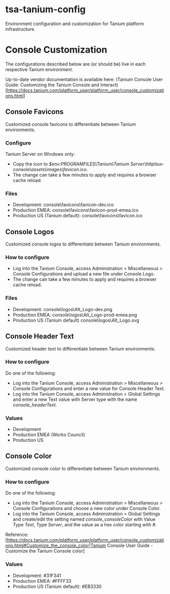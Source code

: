 # tsa-tanium-config
Environment configuration and customization for Tanium platform infrastructure.

# Console Customization
The configurations described below are (or should be) live in each respective Tanium environment.

Up-to-date vendor documentation is available here: (Tanium Console User Guide: Customizing the Tanium Console and Interact)[https://docs.tanium.com/platform_user/platform_user/console_customizations.html]
## Console Favicons
Customized console favicons to differentiate between Tanium environments.
### Configure
Tanium Server on Windows only:
* Copy the icon to *$env:PROGRAMFILES\Tanium\Tanium Server\http\tux-console\assets\images\favicon.ico*.
* The change can take a few minutes to apply and requires a browser cache reload.
### Files
* Development: console\favicons\favicon-dev.ico
* Production EMEA: console\favicons\favicon-prod-emea.ico
* Production US (Tanium default): console\favicons\favicon.ico
## Console Logos
Customized console logos to differentiate between Tanium environments.
### How to configure
* Log into the Tanium Console, access Administration > Miscellaneous > Console Configurations and upload a new file under Console Logo.
* The change can take a few minutes to apply and requires a browser cache reload.
### Files
* Development: console\logos\Alt_Logo-dev.png
* Production EMEA: console\logos\Alt_Logo-prod-emea.png
* Production US (Tanium default) console\logos\Alt_Logo.svg
## Console Header Text
Customized header text to differentiate between Tanium environments.
### How to configure
Do one of the following:
* Log into the Tanium Console, access Administration > Miscellaneous > Console Configurations and enter a new value for Console Header Text.
* Log into the Tanium Console, access Administration > Global Settings and enter a new Text value with Server type with the name *console_headerText*.
### Values
* Development
* Production EMEA (Works Council)
* Production US
## Console Color
Customized console color to differentiate between Tanium environments.
### How to configure
Do one of the following:
* Log into the Tanium Console, access Administration > Miscellaneous > Console Configurations and choose a new color under Console Color.
* Log into the Tanium Console, access Administration > Global Settings and create/edit the setting named *console_consoleColor* with Value Type *Text*, Type *Server*, and the value as a hex color starting with #.

Reference: [https://docs.tanium.com/platform_user/platform_user/console_customizations.html#Customize_the_console_color|Tanium Console User Guide - Customize the Tanium Console color]
### Values
* Development: #31F341
* Production EMEA: #FFFF33
* Production US (Tanium default): #EB3330
